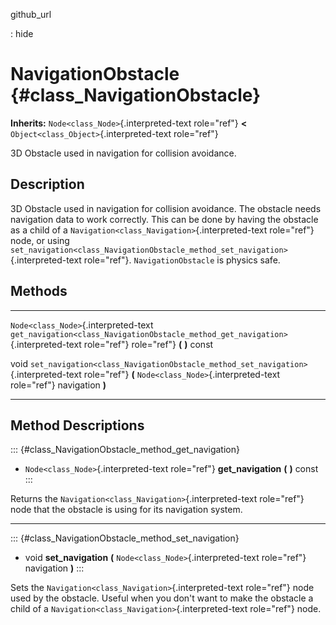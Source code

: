 github\_url

:   hide

NavigationObstacle {#class_NavigationObstacle}
==================

**Inherits:** `Node<class_Node>`{.interpreted-text role="ref"} **\<**
`Object<class_Object>`{.interpreted-text role="ref"}

3D Obstacle used in navigation for collision avoidance.

Description
-----------

3D Obstacle used in navigation for collision avoidance. The obstacle
needs navigation data to work correctly. This can be done by having the
obstacle as a child of a
`Navigation<class_Navigation>`{.interpreted-text role="ref"} node, or
using
`set_navigation<class_NavigationObstacle_method_set_navigation>`{.interpreted-text
role="ref"}. `NavigationObstacle` is physics safe.

Methods
-------

  -------------------------------------- ------------------------------------------------------------------------------------
  `Node<class_Node>`{.interpreted-text   `get_navigation<class_NavigationObstacle_method_get_navigation>`{.interpreted-text
  role="ref"}                            role="ref"} **(** **)** const

  void                                   `set_navigation<class_NavigationObstacle_method_set_navigation>`{.interpreted-text
                                         role="ref"} **(** `Node<class_Node>`{.interpreted-text role="ref"} navigation **)**
  -------------------------------------- ------------------------------------------------------------------------------------

Method Descriptions
-------------------

::: {#class_NavigationObstacle_method_get_navigation}
-   `Node<class_Node>`{.interpreted-text role="ref"} **get\_navigation**
    **(** **)** const
:::

Returns the `Navigation<class_Navigation>`{.interpreted-text role="ref"}
node that the obstacle is using for its navigation system.

------------------------------------------------------------------------

::: {#class_NavigationObstacle_method_set_navigation}
-   void **set\_navigation** **(** `Node<class_Node>`{.interpreted-text
    role="ref"} navigation **)**
:::

Sets the `Navigation<class_Navigation>`{.interpreted-text role="ref"}
node used by the obstacle. Useful when you don\'t want to make the
obstacle a child of a `Navigation<class_Navigation>`{.interpreted-text
role="ref"} node.

